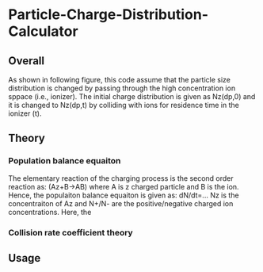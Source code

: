# Particle-Charge-Distribution-Calculator
## Overall
As shown in following figure, this code assume that the particle size distribution is changed by passing through the high concentration ion sppace (i.e., ionizer).  The initial charge distribution is given as Nz(dp,0) and it is changed to Nz(dp,t) by colliding with ions for residence time in the ionizer (t).
## Theory
### Population balance equaiton
The elementary reaction of the charging process is the second order reaction as:
(Az+B->AB)
where A is z charged particle and B is the ion. Hence, the populaiton balance equaiton is given as:
dN/dt=...
Nz is the concentraiton of Az and N+/N- are the positive/negative charged ion concentrations.  Here, the 
### Collision rate coefficient theory

## Usage
